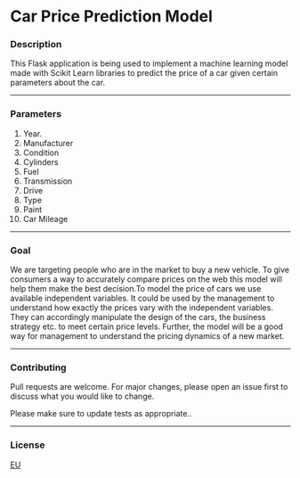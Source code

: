 # Car Price Prediction Model
### Description
This Flask application is being used to implement a machine learning model made
with Scikit Learn libraries to predict the price of a car given certain parameters about the car.

<hr>

### Parameters
1. Year.
2. Manufacturer
3. Condition
4. Cylinders
5. Fuel 
6. Transmission
7. Drive
8. Type
9. Paint 
10. Car Mileage

<hr>

### Goal

We are targeting people who are in the market to buy a new vehicle. To give consumers a way to accurately compare prices on the web this model will help them make the best decision.To model the price of cars we use available independent variables. It could be used by the management to understand how exactly the prices vary with the independent variables. They can accordingly manipulate the design of the cars, the business strategy etc. to meet certain price levels. Further, the model will be a good way for management to understand the pricing dynamics of a new market.



<hr>

### Contributing
Pull requests are welcome. For major changes, please open an issue first to discuss what you would like to change.

Please make sure to update tests as appropriate..

<hr>

### License
[EU](https://choosealicense.com/licenses/EU/)


